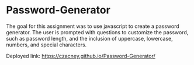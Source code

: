 # Password-Generator


The goal for this assignment was to use javascript to create a password generator. The user is prompted with questions to customize the password, such as password length, and the inclusion of uppercase, lowercase, numbers, and special characters. 

Deployed link:
https://czacney.github.io/Password-Generator/